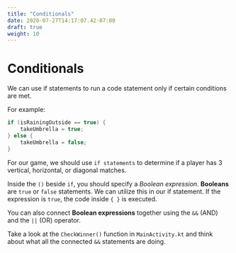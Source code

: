 ```yaml
---
title: "Conditionals"
date: 2020-07-27T14:17:07.42-07:00
draft: true
weight: 10
---
```


# Conditionals

We can use if statements to run a code statement only if certain conditions are met.

For example:

```java
if (isRainingOutside == true) {
    takeUmbrella = true;
} else {
    takeUmbrella = false;
}
```

For our game, we should use `if statements` to determine if a player has 3 vertical, horizontal, or diagonal matches.

Inside the `()` beside `if`, you should specify a _Boolean expression_. **Booleans** are `true` or `false` statements. We can utilize this in our if statement. If the expression is `true`, the code inside `{ }` is executed.

You can also connect **Boolean expressions** together using the `&&` (AND) and the `||` (OR) operator.

Take a look at the `CheckWinner()` function in `MainActivity.kt` and think about what all the connected `&&` statements are doing.